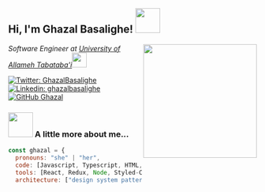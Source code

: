 <h2> Hi, I'm Ghazal Basalighe! <img src="https://media.giphy.com/media/mGcNjsfWAjY5AEZNw6/giphy.gif" width="50"></h2>
<img align='right' src="https://media.giphy.com/media/ieyl9zmCjO4b4t6qoY/giphy.gif" width="230">
<p><em>Software Engineer at <a href="http://www.unb.br">University of Allameh Tabataba'i</a><img src="https://media.giphy.com/media/fYSnHlufseco8Fh93Z/giphy.gif" width="30">
</em></p>

[![Twitter: GhazalBasalighe](https://img.shields.io/twitter/follow/GhazalBasalighe?style=social)](https://twitter.com/GhazalBasalighe)
[![Linkedin: ghazalbasalighe](https://img.shields.io/badge/-ghazalbasalighe-blue?style=flat-square&logo=Linkedin&logoColor=white&link=https://www.linkedin.com/in/ghazalbasalighe/)](https://www.linkedin.com/in/ghazalbasalighe/)
[![GitHub Ghazal](https://img.shields.io/github/followers/ghazalbasalighe?label=follow&style=social)](https://github.com/GhazalBasalighe)


### <img src="https://media.giphy.com/media/VgCDAzcKvsR6OM0uWg/giphy.gif" width="50"> A little more about me...  

```javascript
const ghazal = {
  pronouns: "she" | "her",
  code: [Javascript, Typescript, HTML, CSS],
  tools: [React, Redux, Node, Styled-Components],
  architecture: ["design system pattern"],
```
